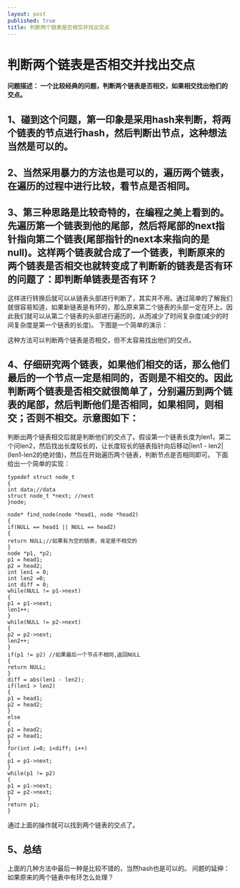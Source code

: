 ```yaml
---
layout: post
published: true
title: 判断两个链表是否相交并找出交点
---
```

# 判断两个链表是否相交并找出交点

**问题描述：
一个比较经典的问题，判断两个链表是否相交，如果相交找出他们的交点。**

## 1、碰到这个问题，第一印象是采用hash来判断，将两个链表的节点进行hash，然后判断出节点，这种想法当然是可以的。

## 2、当然采用暴力的方法也是可以的，遍历两个链表，在遍历的过程中进行比较，看节点是否相同。

## 3、第三种思路是比较奇特的，在编程之美上看到的。先遍历第一个链表到他的尾部，然后将尾部的next指针指向第二个链表(尾部指针的next本来指向的是null)。这样两个链表就合成了一个链表，判断原来的两个链表是否相交也就转变成了判断新的链表是否有环的问题了：即判断单链表是否有环？

这样进行转换后就可以从链表头部进行判断了，其实并不用。通过简单的了解我们就很容易知道，如果新链表是有环的，那么原来第二个链表的头部一定在环上。因此我们就可以从第二个链表的头部进行遍历的，从而减少了时间复杂度(减少的时间复杂度是第一个链表的长度)。
下图是一个简单的演示：

这种方法可以判断两个链表是否相交，但不太容易找出他们的交点。

## 4、仔细研究两个链表，如果他们相交的话，那么他们最后的一个节点一定是相同的，否则是不相交的。因此判断两个链表是否相交就很简单了，分别遍历到两个链表的尾部，然后判断他们是否相同，如果相同，则相交；否则不相交。示意图如下：


判断出两个链表相交后就是判断他们的交点了。假设第一个链表长度为len1，第二个问len2，然后找出长度较长的，让长度较长的链表指针向后移动|len1 - len2| (len1-len2的绝对值)，然后在开始遍历两个链表，判断节点是否相同即可。
下面给出一个简单的实现：

    typedef struct node_t
    {
    int data;//data
    struct node_t *next; //next
    }node;

    node* find_node(node *head1, node *head2)
    {
    if(NULL == head1 || NULL == head2)
    {
    return NULL;//如果有为空的链表，肯定是不相交的
    }
    node *p1, *p2;
    p1 = head1;
    p2 = head2;
    int len1 = 0;
    int len2 =0;
    int diff = 0;
    while(NULL != p1->next)
    {
    p1 = p1->next;
    len1++;
    }
    while(NULL != p2->next)
    {
    p2 = p2->next;
    len2++;
    }
    if(p1 != p2) //如果最后一个节点不相同,返回NULL
    {
    return NULL;
    }
    diff = abs(len1 - len2);
    if(len1 > len2)
    {
    p1 = head1;
    p2 = head2;
    }
    else
    {
    p1 = head2;
    p2 = head1;
    }
    for(int i=0; i<diff; i++)
    {
    p1 = p1->next;
    }
    while(p1 != p2)
    {
    p1 = p1->next;
    p2 = p2->next;
    }
    return p1;
    }

通过上面的操作就可以找到两个链表的交点了。

## 5、总结

上面的几种方法中最后一种是比较不错的，当然hash也是可以的。
问题的延伸：
如果原来的两个链表中有环怎么处理？

